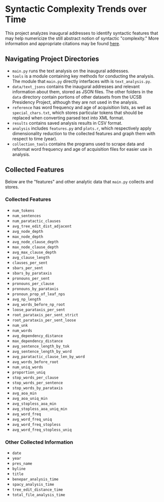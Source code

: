 # Syntactic Complexity Trends over Time

This project analyzes inaugural addresses to identify syntactic features that may help numericize the still abstract notion of syntactic "complexity." More information and appropriate citations may be found <a href="https://drive.google.com/file/d/1hGIopC1Rn_JZlOrbenaRBfbH7H-ES1dk/view">here</a>.

## Navigating Project Directories

- `main.py` runs the text analysis on the inaugural addresses. 
- `tools` is a module containing key methods for conducting the analysis. The module that `main.py` directly interfaces with is `text_analysis.py`.
- `data/text_jsons` contains the inaugural addresses and relevant information about them, stored as JSON files. The other folders in the `data` directory contain portions of other datasets from the UCSB Presidency Project, although they are not used in the analysis.
- `reference` has word frequency and age of acquisition lists, as well as `special_chars.txt`, which stores particular tokens that should be replaced when converting parsed text into XML format.
- `results` contains saved analysis results in CSV format.
- `analysis` includes `features.py` and `plots.r`, which respectively apply dimensionality reduction to the collected features and graph them with respect to time (year).
- `collection_tools` contains the programs used to scrape data and reformat word frequency and age of acquisition files for easier use in analysis.

## Collected Features

Below are the "features" and other analytic data that `main.py` collects and stores.

### Collected Features
- `num_tokens`
- `num_sentences`
- `num_paratactic_clauses`
- `avg_tree_edit_dist_adjacent`
- `avg_node_depth`
- `max_node_depth`
- `avg_node_clause_depth`
- `max_node_clause_depth`
- `avg_max_clause_depth`
- `avg_clause_length`
- `clauses_per_sent`
- `sbars_per_sent`
- `sbars_by_parataxis`
- `pronouns_per_sent`
- `pronouns_per_clause`
- `pronouns_by_parataxis`
- `pronoun_prop_of_leaf_nps`
- `avg_np_length`
- `avg_words_before_np_root`
- `loose_parataxis_per_sent`
- `root_parataxis_per_sent_strict`
- `root_parataxis_per_sent_loose`
- `num_unk`
- `num_words`
- `avg_dependency_distance`
- `max_dependency_distance`
- `avg_sentence_length_by_tok`
- `avg_sentence_length_by_word`
- `avg_paratactic_clause_len_by_word`
- `avg_words_before_root`
- `num_uniq_words`
- `proportion_uniq`
- `stop_words_per_clause`
- `stop_words_per_sentence`
- `stop_words_by_parataxis`
- `avg_aoa_min`
- `avg_aoa_uniq_min`
- `avg_stopless_aoa_min`
- `avg_stopless_aoa_uniq_min`
- `avg_word_freq`
- `avg_word_freq_uniq`
- `avg_word_freq_stopless`
- `avg_word_freq_stopless_uniq`

### Other Collected Information
- `date`
- `year`
- `pres_name`
- `byline`
- `title`
- `benepar_analysis_time`
- `spacy_analysis_time`
- `tree_edit_distance_time`
- `total_file_analysis_time`

